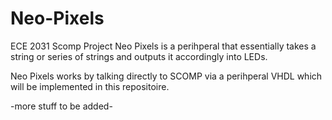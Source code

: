 # Neo-Pixels
ECE 2031 Scomp Project
Neo Pixels is a perihperal that essentially takes a string or series of strings and outputs it accordingly into LEDs.

Neo Pixels works by talking directly to SCOMP via a perihperal VHDL which will be implemented in this repositoire.

-more stuff to be added-

